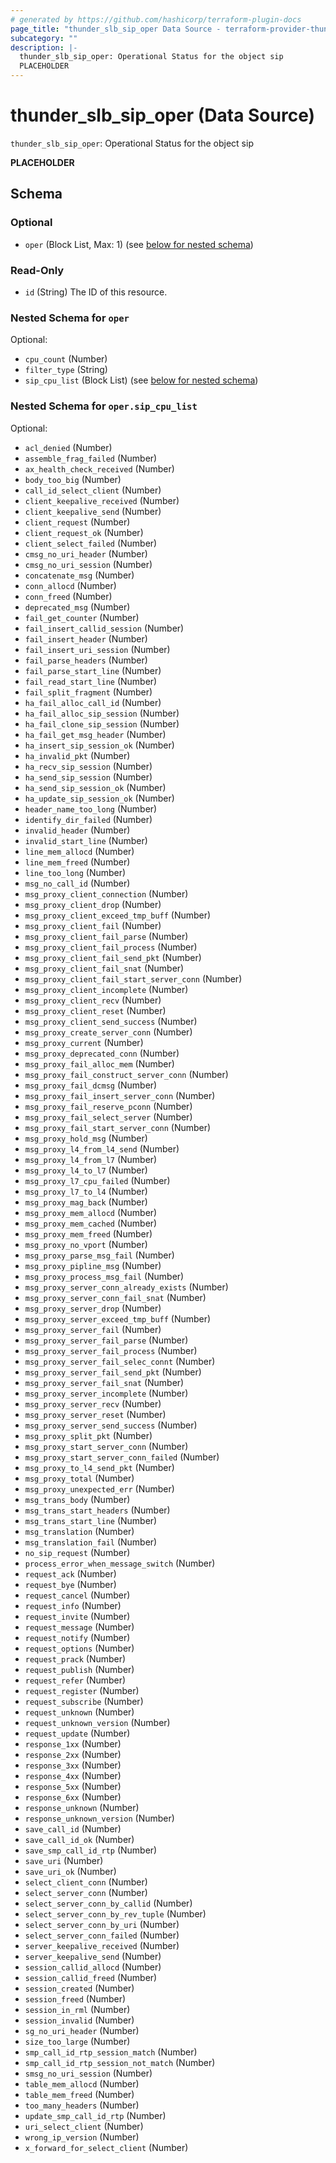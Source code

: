 ```yaml
---
# generated by https://github.com/hashicorp/terraform-plugin-docs
page_title: "thunder_slb_sip_oper Data Source - terraform-provider-thunder"
subcategory: ""
description: |-
  thunder_slb_sip_oper: Operational Status for the object sip
  PLACEHOLDER
---
```


# thunder_slb_sip_oper (Data Source)

`thunder_slb_sip_oper`: Operational Status for the object sip

__PLACEHOLDER__



<!-- schema generated by tfplugindocs -->
## Schema

### Optional

- `oper` (Block List, Max: 1) (see [below for nested schema](#nestedblock--oper))

### Read-Only

- `id` (String) The ID of this resource.

<a id="nestedblock--oper"></a>
### Nested Schema for `oper`

Optional:

- `cpu_count` (Number)
- `filter_type` (String)
- `sip_cpu_list` (Block List) (see [below for nested schema](#nestedblock--oper--sip_cpu_list))

<a id="nestedblock--oper--sip_cpu_list"></a>
### Nested Schema for `oper.sip_cpu_list`

Optional:

- `acl_denied` (Number)
- `assemble_frag_failed` (Number)
- `ax_health_check_received` (Number)
- `body_too_big` (Number)
- `call_id_select_client` (Number)
- `client_keepalive_received` (Number)
- `client_keepalive_send` (Number)
- `client_request` (Number)
- `client_request_ok` (Number)
- `client_select_failed` (Number)
- `cmsg_no_uri_header` (Number)
- `cmsg_no_uri_session` (Number)
- `concatenate_msg` (Number)
- `conn_allocd` (Number)
- `conn_freed` (Number)
- `deprecated_msg` (Number)
- `fail_get_counter` (Number)
- `fail_insert_callid_session` (Number)
- `fail_insert_header` (Number)
- `fail_insert_uri_session` (Number)
- `fail_parse_headers` (Number)
- `fail_parse_start_line` (Number)
- `fail_read_start_line` (Number)
- `fail_split_fragment` (Number)
- `ha_fail_alloc_call_id` (Number)
- `ha_fail_alloc_sip_session` (Number)
- `ha_fail_clone_sip_session` (Number)
- `ha_fail_get_msg_header` (Number)
- `ha_insert_sip_session_ok` (Number)
- `ha_invalid_pkt` (Number)
- `ha_recv_sip_session` (Number)
- `ha_send_sip_session` (Number)
- `ha_send_sip_session_ok` (Number)
- `ha_update_sip_session_ok` (Number)
- `header_name_too_long` (Number)
- `identify_dir_failed` (Number)
- `invalid_header` (Number)
- `invalid_start_line` (Number)
- `line_mem_allocd` (Number)
- `line_mem_freed` (Number)
- `line_too_long` (Number)
- `msg_no_call_id` (Number)
- `msg_proxy_client_connection` (Number)
- `msg_proxy_client_drop` (Number)
- `msg_proxy_client_exceed_tmp_buff` (Number)
- `msg_proxy_client_fail` (Number)
- `msg_proxy_client_fail_parse` (Number)
- `msg_proxy_client_fail_process` (Number)
- `msg_proxy_client_fail_send_pkt` (Number)
- `msg_proxy_client_fail_snat` (Number)
- `msg_proxy_client_fail_start_server_conn` (Number)
- `msg_proxy_client_incomplete` (Number)
- `msg_proxy_client_recv` (Number)
- `msg_proxy_client_reset` (Number)
- `msg_proxy_client_send_success` (Number)
- `msg_proxy_create_server_conn` (Number)
- `msg_proxy_current` (Number)
- `msg_proxy_deprecated_conn` (Number)
- `msg_proxy_fail_alloc_mem` (Number)
- `msg_proxy_fail_construct_server_conn` (Number)
- `msg_proxy_fail_dcmsg` (Number)
- `msg_proxy_fail_insert_server_conn` (Number)
- `msg_proxy_fail_reserve_pconn` (Number)
- `msg_proxy_fail_select_server` (Number)
- `msg_proxy_fail_start_server_conn` (Number)
- `msg_proxy_hold_msg` (Number)
- `msg_proxy_l4_from_l4_send` (Number)
- `msg_proxy_l4_from_l7` (Number)
- `msg_proxy_l4_to_l7` (Number)
- `msg_proxy_l7_cpu_failed` (Number)
- `msg_proxy_l7_to_l4` (Number)
- `msg_proxy_mag_back` (Number)
- `msg_proxy_mem_allocd` (Number)
- `msg_proxy_mem_cached` (Number)
- `msg_proxy_mem_freed` (Number)
- `msg_proxy_no_vport` (Number)
- `msg_proxy_parse_msg_fail` (Number)
- `msg_proxy_pipline_msg` (Number)
- `msg_proxy_process_msg_fail` (Number)
- `msg_proxy_server_conn_already_exists` (Number)
- `msg_proxy_server_conn_fail_snat` (Number)
- `msg_proxy_server_drop` (Number)
- `msg_proxy_server_exceed_tmp_buff` (Number)
- `msg_proxy_server_fail` (Number)
- `msg_proxy_server_fail_parse` (Number)
- `msg_proxy_server_fail_process` (Number)
- `msg_proxy_server_fail_selec_connt` (Number)
- `msg_proxy_server_fail_send_pkt` (Number)
- `msg_proxy_server_fail_snat` (Number)
- `msg_proxy_server_incomplete` (Number)
- `msg_proxy_server_recv` (Number)
- `msg_proxy_server_reset` (Number)
- `msg_proxy_server_send_success` (Number)
- `msg_proxy_split_pkt` (Number)
- `msg_proxy_start_server_conn` (Number)
- `msg_proxy_start_server_conn_failed` (Number)
- `msg_proxy_to_l4_send_pkt` (Number)
- `msg_proxy_total` (Number)
- `msg_proxy_unexpected_err` (Number)
- `msg_trans_body` (Number)
- `msg_trans_start_headers` (Number)
- `msg_trans_start_line` (Number)
- `msg_translation` (Number)
- `msg_translation_fail` (Number)
- `no_sip_request` (Number)
- `process_error_when_message_switch` (Number)
- `request_ack` (Number)
- `request_bye` (Number)
- `request_cancel` (Number)
- `request_info` (Number)
- `request_invite` (Number)
- `request_message` (Number)
- `request_notify` (Number)
- `request_options` (Number)
- `request_prack` (Number)
- `request_publish` (Number)
- `request_refer` (Number)
- `request_register` (Number)
- `request_subscribe` (Number)
- `request_unknown` (Number)
- `request_unknown_version` (Number)
- `request_update` (Number)
- `response_1xx` (Number)
- `response_2xx` (Number)
- `response_3xx` (Number)
- `response_4xx` (Number)
- `response_5xx` (Number)
- `response_6xx` (Number)
- `response_unknown` (Number)
- `response_unknown_version` (Number)
- `save_call_id` (Number)
- `save_call_id_ok` (Number)
- `save_smp_call_id_rtp` (Number)
- `save_uri` (Number)
- `save_uri_ok` (Number)
- `select_client_conn` (Number)
- `select_server_conn` (Number)
- `select_server_conn_by_callid` (Number)
- `select_server_conn_by_rev_tuple` (Number)
- `select_server_conn_by_uri` (Number)
- `select_server_conn_failed` (Number)
- `server_keepalive_received` (Number)
- `server_keepalive_send` (Number)
- `session_callid_allocd` (Number)
- `session_callid_freed` (Number)
- `session_created` (Number)
- `session_freed` (Number)
- `session_in_rml` (Number)
- `session_invalid` (Number)
- `sg_no_uri_header` (Number)
- `size_too_large` (Number)
- `smp_call_id_rtp_session_match` (Number)
- `smp_call_id_rtp_session_not_match` (Number)
- `smsg_no_uri_session` (Number)
- `table_mem_allocd` (Number)
- `table_mem_freed` (Number)
- `too_many_headers` (Number)
- `update_smp_call_id_rtp` (Number)
- `uri_select_client` (Number)
- `wrong_ip_version` (Number)
- `x_forward_for_select_client` (Number)


